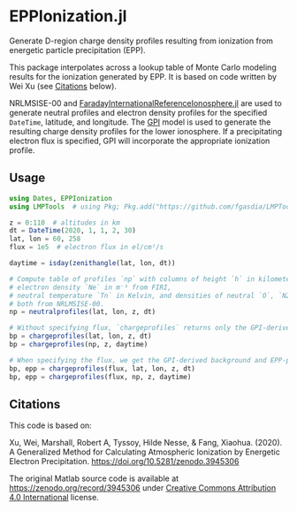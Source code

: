 # EPPIonization.jl

Generate D-region charge density profiles resulting from ionization from energetic particle precipitation (EPP).

This package interpolates across a lookup table of Monte Carlo modeling results for the ionization generated by EPP. It is based on code written by Wei Xu (see [Citations](#citations) below).

NRLMSISE-00 and [FaradayInternationalReferenceIonosphere.jl](https://github.com/fgasdia/FaradayInternationalReferenceIonosphere.jl) are used to generate neutral profiles and electron density profiles for the specified `DateTime`, latitude, and longitude. The [GPI](https://github.com/fgasdia/GPILowerIonosphere.jl) model is used to generate the resulting charge density profiles for the lower ionosphere. If a precipitating electron flux is specified, GPI will incorporate the appropriate ionization profile. 

## Usage

```julia
using Dates, EPPIonization
using LMPTools  # using Pkg; Pkg.add("https://github.com/fgasdia/LMPTools.jl")

z = 0:110  # altitudes in km
dt = DateTime(2020, 1, 1, 2, 30)
lat, lon = 60, 258
flux = 1e5  # electron flux in el/cm²/s

daytime = isday(zenithangle(lat, lon, dt))

# Compute table of profiles `np` with columns of height `h` in kilometers,
# electron density `Ne` in m⁻³ from FIRI,
# neutral temperature `Tn` in Kelvin, and densities of neutral `O`, `N2`, and `O2` in m⁻³,
# both from NRLMSISE-00.
np = neutralprofiles(lat, lon, z, dt)

# Without specifying flux, `chargeprofiles` returns only the GPI-derived background profiles.
bp = chargeprofiles(lat, lon, z, dt)
bp = chargeprofiles(np, z, daytime)

# When specifying the flux, we get the GPI-derived background and EPP-perturbed profiles.
bp, epp = chargeprofiles(flux, lat, lon, z, dt)
bp, epp = chargeprofiles(flux, np, z, daytime)
```

## Citations

This code is based on:

Xu, Wei, Marshall, Robert A, Tyssoy, Hilde Nesse, & Fang, Xiaohua. (2020). A Generalized Method for Calculating Atmospheric Ionization by Energetic Electron Precipitation. https://doi.org/10.5281/zenodo.3945306

The original Matlab source code is available at https://zenodo.org/record/3945306 under [Creative Commons Attribution 4.0 International](https://creativecommons.org/licenses/by/4.0/legalcode) license.
